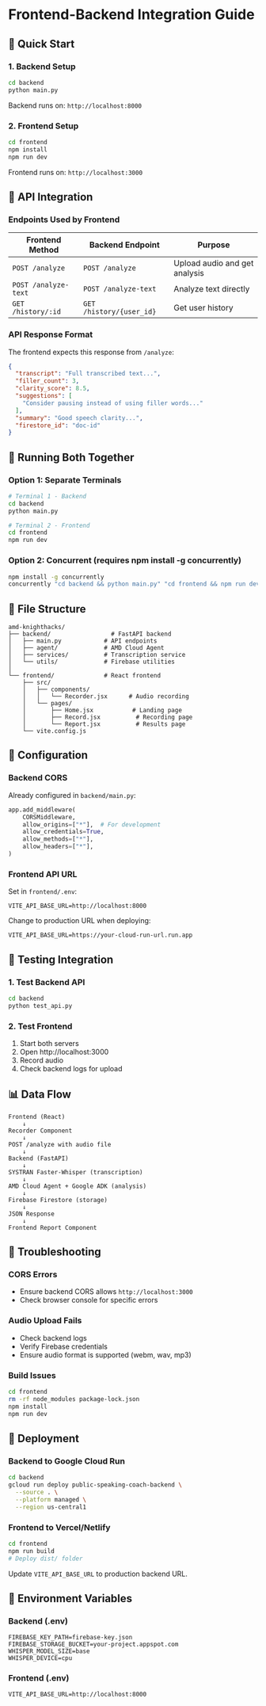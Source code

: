 # Frontend-Backend Integration Guide

## 🎯 Quick Start

### 1. Backend Setup
```bash
cd backend
python main.py
```
Backend runs on: `http://localhost:8000`

### 2. Frontend Setup
```bash
cd frontend
npm install
npm run dev
```
Frontend runs on: `http://localhost:3000`

## 🔗 API Integration

### Endpoints Used by Frontend

| Frontend Method | Backend Endpoint | Purpose |
|----------------|------------------|---------|
| `POST /analyze` | `POST /analyze` | Upload audio and get analysis |
| `POST /analyze-text` | `POST /analyze-text` | Analyze text directly |
| `GET /history/:id` | `GET /history/{user_id}` | Get user history |

### API Response Format

The frontend expects this response from `/analyze`:

```json
{
  "transcript": "Full transcribed text...",
  "filler_count": 3,
  "clarity_score": 8.5,
  "suggestions": [
    "Consider pausing instead of using filler words..."
  ],
  "summary": "Good speech clarity...",
  "firestore_id": "doc-id"
}
```

## 🚀 Running Both Together

### Option 1: Separate Terminals
```bash
# Terminal 1 - Backend
cd backend
python main.py

# Terminal 2 - Frontend
cd frontend
npm run dev
```

### Option 2: Concurrent (requires npm install -g concurrently)
```bash
npm install -g concurrently
concurrently "cd backend && python main.py" "cd frontend && npm run dev"
```

## 📁 File Structure

```
amd-knighthacks/
├── backend/                 # FastAPI backend
│   ├── main.py            # API endpoints
│   ├── agent/             # AMD Cloud Agent
│   ├── services/          # Transcription service
│   └── utils/             # Firebase utilities
│
└── frontend/              # React frontend
    ├── src/
    │   ├── components/
    │   │   └── Recorder.jsx      # Audio recording
    │   └── pages/
    │       ├── Home.jsx           # Landing page
    │       ├── Record.jsx          # Recording page
    │       └── Report.jsx          # Results page
    └── vite.config.js
```

## 🔧 Configuration

### Backend CORS
Already configured in `backend/main.py`:
```python
app.add_middleware(
    CORSMiddleware,
    allow_origins=["*"],  # For development
    allow_credentials=True,
    allow_methods=["*"],
    allow_headers=["*"],
)
```

### Frontend API URL
Set in `frontend/.env`:
```
VITE_API_BASE_URL=http://localhost:8000
```

Change to production URL when deploying:
```
VITE_API_BASE_URL=https://your-cloud-run-url.run.app
```

## 🧪 Testing Integration

### 1. Test Backend API
```bash
cd backend
python test_api.py
```

### 2. Test Frontend
1. Start both servers
2. Open http://localhost:3000
3. Record audio
4. Check backend logs for upload

## 📊 Data Flow

```
Frontend (React)
    ↓
Recorder Component
    ↓
POST /analyze with audio file
    ↓
Backend (FastAPI)
    ↓
SYSTRAN Faster-Whisper (transcription)
    ↓
AMD Cloud Agent + Google ADK (analysis)
    ↓
Firebase Firestore (storage)
    ↓
JSON Response
    ↓
Frontend Report Component
```

## 🐛 Troubleshooting

### CORS Errors
- Ensure backend CORS allows `http://localhost:3000`
- Check browser console for specific errors

### Audio Upload Fails
- Check backend logs
- Verify Firebase credentials
- Ensure audio format is supported (webm, wav, mp3)

### Build Issues
```bash
cd frontend
rm -rf node_modules package-lock.json
npm install
npm run dev
```

## 🚢 Deployment

### Backend to Google Cloud Run
```bash
cd backend
gcloud run deploy public-speaking-coach-backend \
  --source . \
  --platform managed \
  --region us-central1
```

### Frontend to Vercel/Netlify
```bash
cd frontend
npm run build
# Deploy dist/ folder
```

Update `VITE_API_BASE_URL` to production backend URL.

## 📝 Environment Variables

### Backend (.env)
```
FIREBASE_KEY_PATH=firebase-key.json
FIREBASE_STORAGE_BUCKET=your-project.appspot.com
WHISPER_MODEL_SIZE=base
WHISPER_DEVICE=cpu
```

### Frontend (.env)
```
VITE_API_BASE_URL=http://localhost:8000
```

